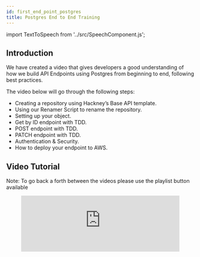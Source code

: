 ```yaml
---
id: first_end_point_postgres
title: Postgres End to End Training
---
```

import TextToSpeech from '../src/SpeechComponent.js';

<TextToSpeech>

## Introduction

We have created a video that gives developers a good understanding of how we build API Endpoints using Postgres from beginning to end, following best practices. 

The video below will go through the following steps:

- Creating a repository using Hackney’s Base API template.
- Using our Renamer Script to rename the repository.
- Setting up your object.
- Get by ID endpoint with TDD.
- POST endpoint with TDD.
- PATCH endpoint with TDD.
- Authentication & Security.
- How to deploy your endpoint to AWS.

##  Video Tutorial
Note: To go back a forth between the videos please use the playlist button available
<figure class="video-container">
  <iframe width="100%" src="https://www.youtube.com/embed/videoseries?list=PL1mVZlA7eC8RlnSifeo-qR1PLZ9K9xFq6" title="YouTube video player" frameborder="0" allow="accelerometer; autoplay; clipboard-write; encrypted-media; gyroscope; picture-in-picture" allowfullscreen></iframe>
</figure>
</TextToSpeech>